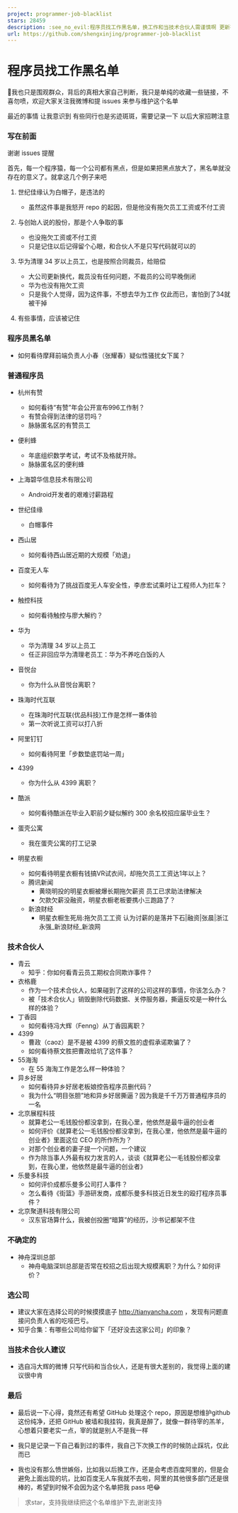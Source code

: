 ```yaml
---
project: programmer-job-blacklist
stars: 28459
description: :see_no_evil:程序员找工作黑名单，换工作和当技术合伙人需谨慎啊 更新有赞
url: https://github.com/shengxinjing/programmer-job-blacklist
---
```


程序员找工作黑名单
=========

🐌我也只是围观群众，背后的真相大家自己判断，我只是单纯的收藏一些链接，不喜勿喷，欢迎大家关注我微博和提 issues 来参与维护这个名单

最近的事情 让我意识到 有些同行也是劣迹斑斑，需要记录一下 以后大家招聘注意

### 写在前面

谢谢 issues 提醒

首先，每一个程序猿，每一个公司都有黑点，但是如果把黑点放大了，黑名单就没存在的意义了。就拿这几个例子来吧

1.  世纪佳缘认为白帽子，是违法的
    
    -   虽然这件事是我怒开 repo 的起因，但是他没有拖欠员工工资或不付工资
2.  与创始人说的股份，那是个人争取的事
    
    -   也没拖欠工资或不付工资
    -   只是记住以后记得留个心眼，和合伙人不是只写代码就可以的
3.  华为清理 34 岁以上员工，也是按照合同裁员，给赔偿
    
    -   大公司更新换代，裁员没有任何问题，不裁员的公司早晚倒闭
    -   华为也没有拖欠工资
    -   只是我个人觉得，因为这件事，不想去华为工作 仅此而已，害怕到了34就被干掉
4.  有些事情，应该被记住
    

### 程序员黑名单

-   如何看待摩拜前端负责人小春（张耀春）疑似性骚扰女下属？

### 普通程序员

-   杭州有赞
    
    -   如何看待“有赞”年会公开宣布996工作制？
    -   有赞会得到法律的惩罚吗？
    -   脉脉匿名区的有赞员工
-   便利蜂
    
    -   年底组织数学考试，考试不及格就开除。
    -   脉脉匿名区的便利蜂
-   上海碧华信息技术有限公司
    
    -   Android开发者的艰难讨薪路程
-   世纪佳缘
    
    -   白帽事件
-   西山居
    
    -   如何看待西山居近期的大规模「劝退」
-   百度无人车
    
    -   如何看待为了挑战百度无人车安全性，李彦宏试乘时让工程师人为拦车？
-   触控科技
    
    -   如何看待触控与廖大解约？
-   华为
    
    -   华为清理 34 岁以上员工
    -   任正非回应华为清理老员工：华为不养吃白饭的人
-   音悦台
    
    -   你为什么从音悦台离职？
-   珠海时代互联
    
    -   在珠海时代互联(优品科技)工作是怎样一番体验
    -   第一次听说工资可以打八折
-   阿里钉钉
    
    -   如何看待阿里「步数垫底罚站一周」
-   4399
    
    -   你为什么从 4399 离职？
-   酷派
    
    -   如何看待酷派在毕业入职前夕疑似解约 300 余名校招应届毕业生？
-   蛋壳公寓
    
    -   我在蛋壳公寓的打工记录
-   明星衣橱
    
    -   如何看待明星衣橱有钱搞VR试衣间，却拖欠员工工资达1年以上？
    -   腾讯新闻
        -   黄晓明投的明星衣橱被爆长期拖欠薪资 员工已求助法律解决
        -   欠款欠薪没融资，明星衣橱老板要携小三跑路了？
    -   新浪财经
        -   明星衣橱生死局:拖欠员工工资 认为讨薪的是落井下石|融资|张晨|浙江永强\_新浪财经\_新浪网

### 技术合伙人

-   青云
    -   知乎：你如何看青云员工期权合同欺诈事件？
-   衣格鹿
    -   作为一个技术合伙人，如果碰到了这样的公司这样的事情，你该怎么办？
    -   被「技术合伙人」销毁删除代码数据、关停服务器，撕逼反咬是一种什么样的体验？
-   丁香园
    -   如何看待冯大辉（Fenng）从丁香园离职？
-   4399
    -   曹政（caoz）是不是被 4399 的蔡文胜的虚假承诺欺骗了？
    -   如何看待蔡文胜把曹政给坑了这件事？
-   55海淘
    -   在 55 海淘工作是怎么样一种体验？
-   异乡好居
    -   如何看待异乡好居老板娘控告程序员删代码？
    -   我为什么“明目张胆”地和异乡好居撕逼？因为我是千千万万普通程序员的一名
-   北京展程科技
    -   就算老公一毛钱股份都没拿到，在我心里，他依然是最牛逼的创业者
    -   如何评价《就算老公一毛钱股份都没拿到，在我心里，他依然是最牛逼的创业者》里面这位 CEO 的所作所为？
    -   对那个创业者的妻子提一个问题，一个建议
    -   作为除当事人外最有权力发言的人，谈谈《就算老公一毛钱股份都没拿到，在我心里，他依然是最牛逼的创业者》
-   乐曼多科技
    -   如何评价成都乐曼多公司打人事件？
    -   怎么看待《街篮》手游研发商，成都乐曼多科技近日发生的殴打程序员事件？
-   北京聚道科技有限公司
    -   汉东官场算什么，我被创投圈“暗算”的经历，沙书记都架不住

### 不确定的

-   神舟深圳总部
    -   神舟电脑深圳总部是否常在校招之后出现大规模离职？为什么？如何评价？

### 选公司

-   建议大家在选择公司的时候摸摸底子 http://tianyancha.com ，发现有问题直接问负责人省的吃哑巴亏。
-   知乎合集：有哪些公司给你留下「还好没去这家公司」的印象？

### 当技术合伙人建议

-   选自冯大辉的微博 只写代码和当合伙人，还是有很大差别的，我觉得上面的建议很中肯

### 最后

-   最后说一下心得，竟然还有希望 GitHub 处理这个 repo，原因是想维护github这份纯净，还把 GitHub 被墙和我挂钩，我真是醉了，就像一群待宰的羔羊，心想着只要老实一点，宰的就是别人不是我一样
    
-   我只是记录一下自己看到过的事件，我自己下次换工作的时候防止踩坑，仅此而已
    
-   我也没有那么愤世嫉俗，比如我以后换工作，还是会考虑百度阿里的，但是会避免上面出现的坑，比如百度无人车我就不去啦，阿里的其他很多部门还是很棒的，希望到时候不会因为这个名单把我 pass 吧:joy:
    

> 求star，支持我继续把这个名单维护下去,谢谢支持
